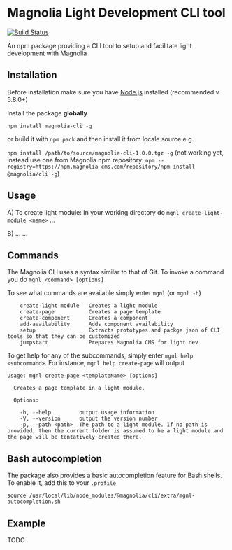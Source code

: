 # Magnolia Light Development CLI tool #

[![Build Status](https://jenkins.magnolia-cms.com/job/build_npm-cli/badge/icon)](https://jenkins.magnolia-cms.com/job/build_npm-cli/)

An npm package providing a CLI tool to setup and facilitate light development with Magnolia

## Installation ##
Before installation make sure you have [Node.js](https://nodejs.org) installed (recommended v 5.8.0+)

Install the package **globally**

`npm install magnolia-cli -g`

or build it with `npm pack` and then install it from locale source e.g.

`npm install /path/to/source/magnolia-cli-1.0.0.tgz -g` (not working yet, instead use one from Magnolia npm repository:
`npm --registry=https://npm.magnolia-cms.com/repository/npm install @magnolia/cli -g`)


## Usage ##
A) To create light module:
In your working directory do `mgnl create-light-module <name>`
...

B) ...
...

## Commands ##
The Magnolia CLI uses a syntax similar to that of Git.
To invoke a command you do `mgnl <command> [options]`

To see what commands are available simply enter `mgnl` (or `mgnl -h`)

```
    create-light-module   Creates a light module
    create-page           Creates a page template
    create-component      Creates a component
    add-availability      Adds component availability
    setup                 Extracts prototypes and packge.json of CLI tools so that they can be customized
    jumpstart             Prepares Magnolia CMS for light dev
```

To get help for any of the subcommands, simply enter `mgnl help <subcommand>`. For instance, `mgnl help create-page` will output

```
Usage: mgnl create-page <templateName> [options]

  Creates a page template in a light module.

  Options:

    -h, --help         output usage information
    -V, --version      output the version number
    -p, --path <path>  The path to a light module. If no path is provided, then the current folder is assumed to be a light module and the page will be tentatively created there.
```


## Bash autocompletion ##
The package also provides a basic autocompletion feature for Bash shells. To enable it, add this to your ```.profile ```
```
source /usr/local/lib/node_modules/@magnolia/cli/extra/mgnl-autocompletion.sh
```


## Example ##
TODO
